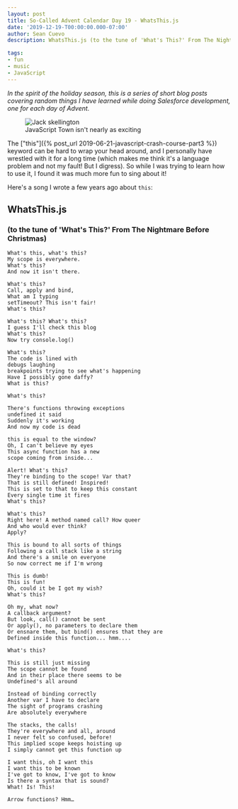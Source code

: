 ```yaml
---
layout: post
title: So-Called Advent Calendar Day 19 - WhatsThis.js
date: '2019-12-19-T00:00:00.000-07:00'
author: Sean Cuevo
description: WhatsThis.js (to the tune of 'What's This?' From The Nightmare Before Christmas)

tags:
- fun
- music
- JavaScript
---
```


*In the spirit of the holiday season, this is a series of short blog posts covering random things I have learned while doing Salesforce development, one for each day of Advent.*

<figure>
  <img src="{{site.url}}/assets/img/whatsthis.jpeg" alt="Jack skellington"/>
  <figcaption>JavaScript Town isn't nearly as exciting</figcaption>
</figure>

The ["this"]({% post_url 2019-06-21-javascript-crash-course-part3 %}) keyword can be hard to wrap your head around, and I personally have wrestled with it for a long time (which makes me think it's a language problem and not my fault! But I digress). So while I was trying to learn how to use it, I found it was much more fun to sing about it!

Here's a song I wrote a few years ago about `this`:

## WhatsThis.js
### (to the tune of 'What's This?' From The Nightmare Before Christmas)

```
What's this, what's this?
My scope is everywhere.
What's this?
And now it isn't there.

What's this?
Call, apply and bind,
What am I typing
setTimeout? This isn't fair!
What's this?

What's this? What's this?
I guess I'll check this blog
What's this?
Now try console.log()

What's this?
The code is lined with
debugs laughing
breakpoints trying to see what's happening
Have I possibly gone daffy?
What is this?

What's this?

There's functions throwing exceptions
undefined it said
Suddenly it's working
And now my code is dead

this is equal to the window?
Oh, I can't believe my eyes
This async function has a new
scope coming from inside...

Alert! What's this?
They're binding to the scope! Var that?
That is still defined! Inspired!
This is set to that to keep this constant
Every single time it fires
What's this?

What's this?
Right here! A method named call? How queer
And who would ever think?
Apply?

This is bound to all sorts of things
Following a call stack like a string
And there's a smile on everyone
So now correct me if I'm wrong

This is dumb!
This is fun!
Oh, could it be I got my wish?
What's this?

Oh my, what now?
A callback argument?
But look, call() cannot be sent
Or apply(), no parameters to declare them
Or ensnare them, but bind() ensures that they are
Defined inside this function... hmm....

What's this?

This is still just missing
The scope cannot be found
And in their place there seems to be
Undefined's all around

Instead of binding correctly
Another var I have to declare
The sight of programs crashing
Are absolutely everywhere

The stacks, the calls!
They're everywhere and all, around
I never felt so confused, before!
This implied scope keeps hoisting up
I simply cannot get this function up

I want this, oh I want this
I want this to be known
I've got to know, I've got to know
Is there a syntax that is sound?
What! Is! This!

Arrow functions? Hmm…
```